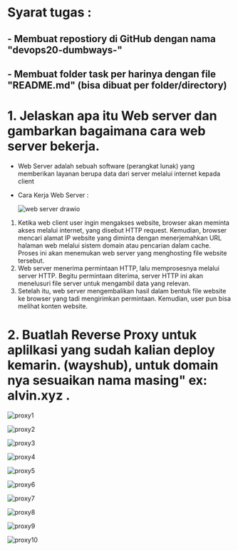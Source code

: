 # Syarat tugas :
## - Membuat repostiory di GitHub dengan nama "devops20-dumbways-<nama>"
## - Membuat folder task per harinya dengan file "README.md" (bisa dibuat per folder/directory)

# 1. Jelaskan apa itu Web server dan gambarkan bagaimana cara web server bekerja.

  - Web Server adalah sebuah software (perangkat lunak) yang memberikan layanan berupa data dari server melalui internet kepada client
  - Cara Kerja Web Server :
    
    ![web server drawio](https://github.com/ngurahgdewisnugk/devops20-dumbways-ngurahgedewisnugk/assets/88923635/a5433ab6-b755-4fa1-ae95-acc2d2a9b205)

1. Ketika web client user ingin mengakses website, browser akan meminta akses melalui internet, yang disebut HTTP request. Kemudian, browser mencari alamat IP website yang diminta dengan menerjemahkan URL halaman web melalui sistem domain atau pencarian dalam cache. Proses ini akan menemukan web server yang menghosting file website tersebut.
2. Web server menerima permintaan HTTP, lalu memprosesnya melalui server HTTP. Begitu permintaan diterima, server HTTP ini akan menelusuri file server untuk mengambil data yang relevan.
3. Setelah itu, web server mengembalikan hasil dalam bentuk file website ke browser yang tadi mengirimkan permintaan. Kemudian, user pun bisa melihat konten website.


# 2. Buatlah Reverse Proxy untuk aplilkasi yang sudah kalian deploy kemarin. (wayshub), untuk domain nya sesuaikan nama masing" ex: alvin.xyz .
![proxy1](https://github.com/ngurahgdewisnugk/devops20-dumbways-ngurahgedewisnugk/assets/88923635/52eabe91-bc6c-4041-a8c3-8fc793b3578e)

![proxy2](https://github.com/ngurahgdewisnugk/devops20-dumbways-ngurahgedewisnugk/assets/88923635/5d857073-9ba5-400a-9d18-493ddea9cc6a)

![proxy3](https://github.com/ngurahgdewisnugk/devops20-dumbways-ngurahgedewisnugk/assets/88923635/ae5772f7-fedf-4318-9fae-34c6362f027e)

![proxy4](https://github.com/ngurahgdewisnugk/devops20-dumbways-ngurahgedewisnugk/assets/88923635/ca748b21-52b4-4896-939f-a76763aa5143)

![proxy5](https://github.com/ngurahgdewisnugk/devops20-dumbways-ngurahgedewisnugk/assets/88923635/13342be4-802b-45a9-b8ea-5d1cc92ea585)

![proxy6](https://github.com/ngurahgdewisnugk/devops20-dumbways-ngurahgedewisnugk/assets/88923635/27926072-7114-4955-860b-344a891cfddb)

![proxy7](https://github.com/ngurahgdewisnugk/devops20-dumbways-ngurahgedewisnugk/assets/88923635/95280d97-d510-409f-a884-0cbf451b0553)

![proxy8](https://github.com/ngurahgdewisnugk/devops20-dumbways-ngurahgedewisnugk/assets/88923635/f14102dd-c25d-4c7c-80b0-b0211e3b6446)

![proxy9](https://github.com/ngurahgdewisnugk/devops20-dumbways-ngurahgedewisnugk/assets/88923635/a9211ccd-2fd5-4dff-b68b-b140c4326608)

![proxy10](https://github.com/ngurahgdewisnugk/devops20-dumbways-ngurahgedewisnugk/assets/88923635/081b1906-cdee-4521-9a96-04f6607de7b6)






